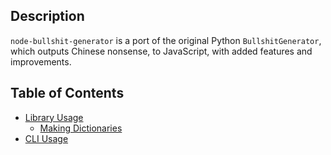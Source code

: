 ## Description

`node-bullshit-generator` is a port of the original Python `BullshitGenerator`, which outputs Chinese nonsense, to JavaScript, with added features and improvements.

## Table of Contents

-   [Library Usage](lib.md)
    -   [Making Dictionaries](dict.md)
-   [CLI Usage](cli.md)
